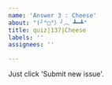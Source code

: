 ```yaml
---
name: 'Answer 3 : Cheese'
about: "(╯°□°）╯︵ ┻━┻"
title: quiz|137|Cheese
labels: ''
assignees: ''

---
```


Just click 'Submit new issue'.
